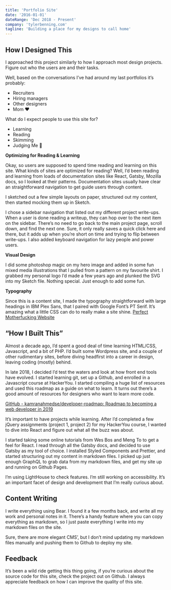 ```yaml
---
title: 'Portfolio Site'
date: '2016-01-01'
dateRange: 'Dec 2018 - Present'
company: 'tylerbenning.com'
tagline: 'Building a place for my designs to call home'
---
```


## How I Designed This

I approached this project similarly to how I approach most design projects. Figure out who the users are and their tasks.

Well, based on the conversations I’ve had around my last portfolios it’s probably:

- Recruiters
- Hiring managers
- Other designers
- Mom ❤️

What do I expect people to use this site for?

- Learning
- Reading
- Skimming
- Judging Me 🧐

**Optimizing for Reading & Learning**

Okay, so users are supposed to spend time reading and learning on this site. What kinds of sites are optimized for reading? Well, I’d been reading and learning from loads of documentation sites like React, Gatsby, Mozilla docs, so I looked at their patterns. Documentation sites usually have clear an straightforward navigation to get guide users through content.

I sketched out a few simple layouts on paper, structured out my content, then started mocking them up in Sketch.

I chose a sidebar navigation that listed out my different project write-ups. When a user is done reading a writeup, they can hop over to the next item on the sidebar. There’s no need to go back to the main project page, scroll down, and find the next one. Sure, it only really saves a quick click here and there, but it adds up when you’re short on time and trying to flip between write-ups. I also added keyboard navigation for lazy people and power users.

**Visual Design**

I did some photoshop magic on my hero image and added in some fun mixed media illustrations that I pulled from a pattern on my favourite shirt. I grabbed my personal logo I’d made a few years ago and plunked the SVG into my Sketch file. Nothing special. Just enough to add some fun.

**Typography**

Since this is a content site, I made the typography straightforward with large headings in IBM Plex Sans, that I paired with Google Font’s PT Serif. It’s amazing what a little CSS can do to really make a site shine. [Perfect Motherfucking Website](https://perfectmotherfuckingwebsite.com/)

## “How I Built This”

Almost a decade ago, I’d spent a good deal of time learning HTML/CSS, Javascript, and a bit of PHP. I’d built some Wordpress site, and a couple of other rudimentary sites, before diving headfirst into a career in design, leaving coding (mostly) behind.

In late 2018, I decided I’d test the waters and look at how front end tools have evolved. I started learning git, set up a Github, and enrolled in a Javascript course at HackerYou. I started compiling a huge list of resources and used this roadmap as a guide on what to learn. It turns out there’s a good amount of resources for designers who want to learn more code.

[GitHub - kamranahmedse/developer-roadmap: Roadmap to becoming a web developer in 2019](https://github.com/kamranahmedse/developer-roadmap)

It’s important to have projects while learning. After I’d completed a few jQuery assignments (project 1, project 2) for my HackerYou course, I wanted to dive into React and figure out what all the buzz was about.

I started taking some online tutorials from Wes Bos and Meng To to get a feel for React. I read through all the Gatsby docs, and decided to use Gatsby as my tool of choice. I installed Styled Components and Prettier, and started structuring out my content in markdown files. I picked up just enough GraphQL to grab data from my markdown files, and get my site up and running on Github Pages.

I’m using LightHouse to check features.
I’m still working on accessibility. It’s an important facet of design and development that I’m really curious about.

## Content Writing

I write everything using Bear. I found it a few months back, and write all my work and personal notes in it. There’s a handy feature where you can copy everything as markdown, so I just paste everything I write into my markdown files on the site.

Sure, there are more elegant CMS’, but I don’t mind updating my markdown files manually and pushing them to Github to deploy my site.

## Feedback

It’s been a wild ride getting this thing going, if you’re curious about the source code for this site, check the project out on Github. I always appreciate feedback on how I can improve the quality of this site.
